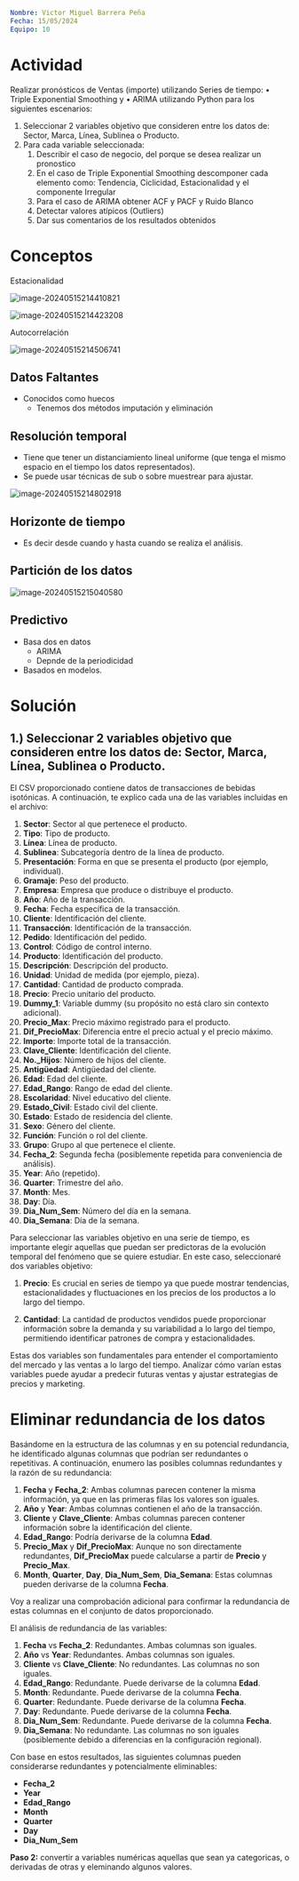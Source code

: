 ```yaml
Nombre: Victor Miguel Barrera Peña
Fecha: 15/05/2024
Equipo: 10
```

# Actividad

Realizar pronósticos de Ventas (importe) utilizando Series de tiempo:
• Triple Exponential Smoothing y
• ARIMA
utilizando Python para los siguientes escenarios:
1. Seleccionar 2 variables objetivo que consideren entre los datos de: Sector, Marca,
  Línea, Sublinea o Producto.
2. Para cada variable seleccionada:
   1. Describir el caso de negocio, del porque se desea realizar un pronostico
   2. En el caso de Triple Exponential Smoothing descomponer cada elemento como:
     Tendencia, Ciclicidad, Estacionalidad y el componente Irregular
   3. Para el caso de ARIMA obtener ACF y PACF y Ruido Blanco
   4. Detectar valores atípicos (Outliers)
   5. Dar sus comentarios de los resultados obtenidos

# Conceptos

Estacionalidad

![image-20240515214410821](C:\Users\Ezio\AppData\Roaming\Typora\typora-user-images\image-20240515214410821.png)



![image-20240515214423208](C:\Users\Ezio\AppData\Roaming\Typora\typora-user-images\image-20240515214423208.png)



Autocorrelación

![image-20240515214506741](C:\Users\Ezio\AppData\Roaming\Typora\typora-user-images\image-20240515214506741.png)

## Datos Faltantes

- Conocidos como huecos
  - Tenemos dos métodos imputación y eliminación

## Resolución temporal

- Tiene que tener un distanciamiento lineal uniforme (que tenga el mismo espacio en el tiempo los datos representados).
- Se puede usar técnicas de sub o sobre muestrear para ajustar.

![image-20240515214802918](C:\Users\Ezio\AppData\Roaming\Typora\typora-user-images\image-20240515214802918.png)

## Horizonte de tiempo

- Es decir desde cuando y hasta cuando se realiza el análisis.

## Partición de los datos

![image-20240515215040580](C:\Users\Ezio\AppData\Roaming\Typora\typora-user-images\image-20240515215040580.png)

## Predictivo

- Basa dos en datos
  - ARIMA
  - Depnde de la periodicidad
- Basados en modelos.

# Solución

## 1.) Seleccionar 2 variables objetivo que consideren entre los datos de: Sector, Marca, Línea, Sublinea o Producto.

El CSV proporcionado contiene datos de transacciones de bebidas isotónicas. A continuación, te explico cada una de las variables incluidas en el archivo:

1. **Sector**: Sector al que pertenece el producto.
2. **Tipo**: Tipo de producto.
3. **Línea**: Línea de producto.
4. **Sublinea**: Subcategoría dentro de la línea de producto.
5. **Presentación**: Forma en que se presenta el producto (por ejemplo, individual).
6. **Gramaje**: Peso del producto.
7. **Empresa**: Empresa que produce o distribuye el producto.
8. **Año**: Año de la transacción.
9. **Fecha**: Fecha específica de la transacción.
10. **Cliente**: Identificación del cliente.
11. **Transacción**: Identificación de la transacción.
12. **Pedido**: Identificación del pedido.
13. **Control**: Código de control interno.
14. **Producto**: Identificación del producto.
15. **Descripción**: Descripción del producto.
16. **Unidad**: Unidad de medida (por ejemplo, pieza).
17. **Cantidad**: Cantidad de producto comprada.
18. **Precio**: Precio unitario del producto.
19. **Dummy_1**: Variable dummy (su propósito no está claro sin contexto adicional).
20. **Precio_Max**: Precio máximo registrado para el producto.
21. **Dif_PrecioMax**: Diferencia entre el precio actual y el precio máximo.
22. **Importe**: Importe total de la transacción.
23. **Clave_Cliente**: Identificación del cliente.
24. **No._Hijos**: Número de hijos del cliente.
25. **Antigüedad**: Antigüedad del cliente.
26. **Edad**: Edad del cliente.
27. **Edad_Rango**: Rango de edad del cliente.
28. **Escolaridad**: Nivel educativo del cliente.
29. **Estado_Civil**: Estado civil del cliente.
30. **Estado**: Estado de residencia del cliente.
31. **Sexo**: Género del cliente.
32. **Función**: Función o rol del cliente.
33. **Grupo**: Grupo al que pertenece el cliente.
34. **Fecha_2**: Segunda fecha (posiblemente repetida para conveniencia de análisis).
35. **Year**: Año (repetido).
36. **Quarter**: Trimestre del año.
37. **Month**: Mes.
38. **Day**: Día.
39. **Dia_Num_Sem**: Número del día en la semana.
40. **Dia_Semana**: Día de la semana.

Para seleccionar las variables objetivo en una serie de tiempo, es importante elegir aquellas que puedan ser predictoras de la evolución temporal del fenómeno que se quiere estudiar. En este caso, seleccionaré dos variables objetivo:

1. **Precio**: Es crucial en series de tiempo ya que puede mostrar tendencias, estacionalidades y fluctuaciones en los precios de los productos a lo largo del tiempo.
   
2. **Cantidad**: La cantidad de productos vendidos puede proporcionar información sobre la demanda y su variabilidad a lo largo del tiempo, permitiendo identificar patrones de compra y estacionalidades.

Estas dos variables son fundamentales para entender el comportamiento del mercado y las ventas a lo largo del tiempo. Analizar cómo varían estas variables puede ayudar a predecir futuras ventas y ajustar estrategias de precios y marketing.

# Eliminar redundancia de los datos


Basándome en la estructura de las columnas y en su potencial redundancia, he identificado algunas columnas que podrían ser redundantes o repetitivas. A continuación, enumero las posibles columnas redundantes y la razón de su redundancia:

1. **Fecha** y **Fecha_2**: Ambas columnas parecen contener la misma información, ya que en las primeras filas los valores son iguales.
2. **Año** y **Year**: Ambas columnas contienen el año de la transacción.
3. **Cliente** y **Clave_Cliente**: Ambas columnas parecen contener información sobre la identificación del cliente.
4. **Edad_Rango**: Podría derivarse de la columna **Edad**.
5. **Precio_Max** y **Dif_PrecioMax**: Aunque no son directamente redundantes, **Dif_PrecioMax** puede calcularse a partir de **Precio** y **Precio_Max**.
6. **Month**, **Quarter**, **Day**, **Dia_Num_Sem**, **Dia_Semana**: Estas columnas pueden derivarse de la columna **Fecha**.

Voy a realizar una comprobación adicional para confirmar la redundancia de estas columnas en el conjunto de datos proporcionado. 

El análisis de redundancia de las variables:

1. **Fecha** vs **Fecha_2**: Redundantes. Ambas columnas son iguales.
2. **Año** vs **Year**: Redundantes. Ambas columnas son iguales.
3. **Cliente** vs **Clave_Cliente**: No redundantes. Las columnas no son iguales.
4. **Edad_Rango**: Redundante. Puede derivarse de la columna **Edad**.
5. **Month**: Redundante. Puede derivarse de la columna **Fecha**.
6. **Quarter**: Redundante. Puede derivarse de la columna **Fecha**.
7. **Day**: Redundante. Puede derivarse de la columna **Fecha**.
8. **Dia_Num_Sem**: Redundante. Puede derivarse de la columna **Fecha**.
9. **Dia_Semana**: No redundante. Las columnas no son iguales (posiblemente debido a diferencias en la configuración regional).

Con base en estos resultados, las siguientes columnas pueden considerarse redundantes y potencialmente eliminables:

- **Fecha_2**
- **Year**
- **Edad_Rango**
- **Month**
- **Quarter**
- **Day**
- **Dia_Num_Sem**

**Paso 2:** convertir a variables numéricas aquellas que sean ya categoricas, o derivadas de otras y eleminando algunos valores.
